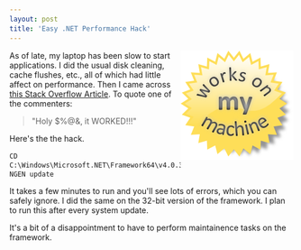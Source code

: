 ```yaml
---
layout: post
title: 'Easy .NET Performance Hack'
---
```

<span style="float: right">![works on my machine badge!](/cdn/images/blog/2014-10-20-easy-net-performance-hack/works-on-my-machine.png "Your milage may vary")</span>

As of late, my laptop has been slow to start applications. I did the usual disk cleaning, cache flushes, etc., all of which had little affect on performance. Then I came across [this Stack Overflow Article](http://stackoverflow.com/questions/2947118/wpf-slow-to-start-on-x64-in-net-framework-4-0). To quote one of the commenters:

> "Holy $%@&, it WORKED!!!"

Here's the the hack.

    CD C:\Windows\Microsoft.NET\Framework64\v4.0.30319
    NGEN update

It takes a few minutes to run and you'll see lots of errors, which you can safely ignore. I did the same on the 32-bit version of the framework. I plan to run this after every system update.

It's a bit of a disappointment to have to perform maintainence tasks on the framework.